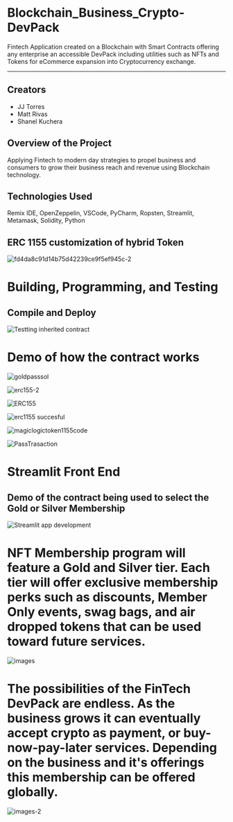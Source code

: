 # Blockchain_Business_Crypto-DevPack
Fintech Application created on a Blockchain with Smart Contracts offering any enterprise an accessible DevPack including utilities such as NFTs and Tokens for eCommerce expansion into Cryptocurrency exchange.
_________________________________________________________________________________________________________________________________________________________


## Creators

- JJ Torres 
- Matt Rivas 
- Shanel Kuchera

## Overview of the Project

Applying Fintech to modern day strategies to propel business and consumers to grow their business reach and revenue using Blockchain technology.

## Technologies Used

Remix IDE, OpenZeppelin, VSCode, PyCharm, Ropsten, Streamlit, Metamask, Solidity, Python

## ERC 1155 customization of hybrid Token
![fd4da8c91d14b75d42239ce9f5ef945c-2](https://user-images.githubusercontent.com/89318890/172663467-3d99d661-1d5c-4e23-a336-2b7fe20060bd.jpeg)

# Building, Programming, and Testing

## Compile and Deploy

![Testting inherited contract](https://user-images.githubusercontent.com/89318890/172288909-043bee8a-71f6-4a57-92d8-30c5c997f223.png)

# Demo of how the contract works

![goldpasssol](https://user-images.githubusercontent.com/89318890/172288714-3ee99b03-6383-41cb-bc61-7f53fa676238.png)
 
![erc155-2](https://user-images.githubusercontent.com/89318890/172288391-47a62d62-bb45-4d1c-be77-892d18ec0fc7.png)

![ERC155](https://user-images.githubusercontent.com/89318890/172288658-e1a48acb-9e46-43b3-ac92-3afed4ddddfe.png)

![erc1155 succesful](https://user-images.githubusercontent.com/89318890/172288693-daccff6b-bc4a-4c68-b861-fd76cb655694.png)

![magiclogictoken1155code](https://user-images.githubusercontent.com/89318890/172288807-52d1ca53-4f47-45e2-88c6-b8ccca15a805.png)

![PassTrasaction](https://user-images.githubusercontent.com/89318890/172288839-7ef1c333-5d37-4c88-9be6-feea4e704736.png)

# Streamlit Front End 
## Demo of the contract being used to select the Gold or Silver Membership

![Streamlit app development](https://user-images.githubusercontent.com/89318890/172288887-bd3da595-b86d-4bb2-9f9e-bde9b10e7f25.png)

# NFT Membership program will feature a Gold and Silver tier. Each tier will offer exclusive membership perks such as discounts, Member Only events, swag bags, and air dropped tokens that can be used toward future services.

![images](https://user-images.githubusercontent.com/89318890/172666699-d6ff830d-b122-413c-84d3-9aa1fd7268c6.png)


# The possibilities of the FinTech DevPack are endless. As the business grows it can eventually accept crypto as payment, or buy-now-pay-later services. Depending on the business and it's offerings this membership can be offered globally.



![images-2](https://user-images.githubusercontent.com/89318890/172669569-8d749b55-40e9-47d9-87be-8f633bc9a951.png)


